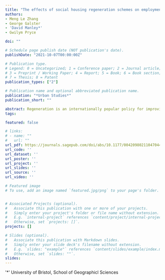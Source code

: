 ```yaml
---
title: "The effects of social housing regeneration schemes on employment: The case of the Glasgow Stock Transfer"
authors:
- Meng Le Zhang
- George Galster
- 'David Manley*'
- Gwilym Pryce

doi: ""

# Schedule page publish date (NOT publication's date).
publishDate: "2021-10-07T00:00:00Z"

# Publication type.
# Legend: 0 = Uncategorized; 1 = Conference paper; 2 = Journal article;
# 3 = Preprint / Working Paper; 4 = Report; 5 = Book; 6 = Book section;
# 7 = Thesis; 8 = Patent
publication_types: ["2"]

# Publication name and optional abbreviated publication name.
publication: "*Urban Studies*"
publication_short: ""

abstract: Regeneration is an internationally popular policy for improving distressed neighbourhoods dominated by large social housing developments. Stimulating employment is often touted as a secondary benefit, but this claim has rarely been evaluated convincingly. In 2003, Glasgow City Council transferred ownership of its entire social housing stock to the Glasgow Housing Association and over £4 billion was invested in physical repairs, social services and other regeneration activities. Using a linked census database of individuals (Scottish Longitudinal Study), we evaluate the causal effect of the Stock Transfer on employment in Glasgow through a quasi-experimental design that exploits idiosyncrasies and changes in Glasgow’s administrative boundaries. We find that the Stock Transfer had a positive effect on employment for Glasgow residents who were not living in transferred social housing stock. We establish that this effect was mainly accomplished through the local employment multiplier effect of capital spending rather than through any other programmatic elements of the Stock Transfer. Exploratory analysis shows heterogeneous effects, individuals who were over 21, female, living with dependent children and with less education were less likely to benefit from the intervention. We did not find significant subgroup effects by neighbourhood deprivation.
tags:

featured: false

# links:
# - name: ""
#   url: ""
url_pdf: https://journals.sagepub.com/doi/abs/10.1177/00420980211047044?journalCode=usja
url_code: ''
url_dataset: ''
url_poster: ''
url_project: ''
url_slides: ''
url_source: ''
url_video: ''

# Featured image
# To use, add an image named `featured.jpg/png` to your page's folder. 


# Associated Projects (optional).
#   Associate this publication with one or more of your projects.
#   Simply enter your project's folder or file name without extension.
#   E.g. `internal-project` references `content/project/internal-project/index.md`.
#   Otherwise, set `projects: []`.
projects: []

# Slides (optional).
#   Associate this publication with Markdown slides.
#   Simply enter your slide deck's filename without extension.
#   E.g. `slides: "example"` references `content/slides/example/index.md`.
#   Otherwise, set `slides: ""`.
slides:
---
```


'*' University of Bristol, School of Geographicl Sciences